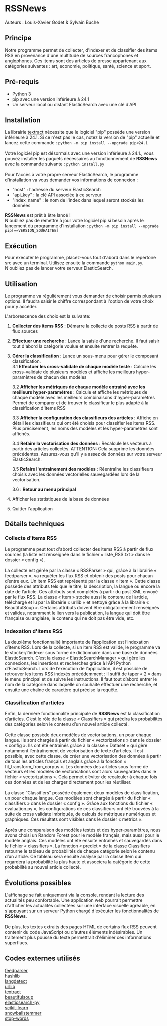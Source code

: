 # RSSNews
Auteurs : Louis-Xavier Godet & Sylvain Buche

## Principe
Notre programme permet de collecter, d'indexer et de classifier des items RSS en provenance d'une multitude de sources francophones et anglophones. 
Ces items sont des articles de presse appartenant aux catégories suivantes : art, economie, politique, santé, science et sport.

## Pré-requis
+ Python 3
+ pip avec une version inférieure à 24.1
+ Un serveur local ou distant ElasticSearch avec une clé d'API

## Installation
La librairie [textract](https://github.com/deanmalmgren/textract) nécessite que le logiciel "pip" possède une version inférieure à 24.1.
Si ce n'est pas le cas, notez la version de "pip" actuelle et lancez cette commande : `python -m pip install --upgrade pip<24.1`
\
\
Votre logiciel pip est désormais avec une version inférieure à 24.1., vous pouvez installer les paquets nécessaires au fonctionnement de **RSSNews** avec la commande suivante : `python install.py`
\
\
Pour l'accès à votre propre serveur ElasticSearch, le programme d'installation va vous demander vos informations de connexion :
+ "host" : l'adresse du serveur ElasticSearch
+ "api_key" : la clé API associée à ce serveur
+ "index_name" : le nom de l'index dans lequel seront stockés les données

**RSSNews** est prêt à être lancé !\
N'oubliez pas de remettre à jour votre logiciel pip si besoin après le lancement du programme d'installation : `python -m pip install --upgrade pip[==VERSION_SOUHAITEE]`

## Exécution
Pour exécuter le programme, placez-vous tout d'abord dans le répertoire src avec un terminal.
Utilisez ensuite la commande `python main.py`. N'oubliez pas de lancer votre serveur ElasticSearch.

## Utilisation
Le programme va régulièrement vous demander de choisir parmis plusieurs options.
Il faudra saisir le chiffre correspondant à l'option de votre choix pour y accéder.

L'arborescence des choix est la suivante:
1. **Collecter des items RSS** : Démarre la collecte de posts RSS à partir de flux sources
	
2. **Effectuer une recherche** : Lance la saisie d'une recherche. Il faut saisir tout d'abord la catégorie voulue et ensuite rentrer la requête.
	
3. **Gérer la classification** : Lance un sous-menu pour gérer le composant classification.
\
	3.1 **Effectuer les cross-validate de chaque modèle testé** :
  Calcule les cross-validate de plusieurs modèles et affiche les meilleurs hyper-paramètres de chacun des modèles
	
	3.2 **Afficher les métriques de chaque modèle entrainé avec les meilleurs hyper-paramètres** :
	Calcule et affiche les métriques de chaque modèle avec les meilleurs combinaisons d'hyper-paramètres 
	Permet de comparer et de trouver le classifieur le plus adapté à la classification d'items RSS
	
	3.3 **Afficher la configuration des classifieurs des articles** :
	Affiche en détail les classifieurs qui ont été choisis pour classifier les items RSS.
	Plus précisement, les noms des modèles et les hyper-paramètres sont affichés.
		
	3.4 **Refaire la vectorisation des données** :
	Recalcule les vecteurs à partir des articles collectés.
	ATTENTION: Cela supprime les données précédentes. Assurez-vous qu'il y a assez de données sur votre serveur ElasticSearch.
		
	3.5 **Refaire l'entrainement des modèles** :
	Réentraîne les classifieurs choisis avec les données vectorielles sauvegardées lors de la vectorisation.
	
	3.6 : **Retour au menu principal**

5. Afficher les statistiques de la base de données

6. Quitter l'application

## Détails techniques
### Collecte d'items RSS
Le programme peut tout d'abord collecter des items RSS à partir de flux sources (la liste est renseignée dans le fichier « liste_RSS.txt » dans le dossier « config »). 
\
\
La collecte est gérée par la classe « RSSParser » qui, grâce à la librairie
« feedparser », va requêter les flux RSS et obtenir des posts pour chacun d’entre eux.
Un item RSS est représenté par la classe « Item ». Cette classe possède des attributs
tels que le titre, la description, la langue ou encore la date de l’article. Ces attributs sont
complétés à partir du post XML envoyé par le flux RSS. La classe « Item » stocke aussi le
contenu de l’article, téléchargé et lu par la librairie « urllib » et nettoyé grâce à la librairie
« BeautifulSoup ». Certains attributs doivent être obligatoirement renseignés et valides,
notamment le lien vers la publication, la langue qui doit être française ou anglaise, le contenu
qui ne doit pas être vide, etc.

### Indexation d'items RSS
La deuxième fonctionnalité importante de l’application est l’indexation d’items RSS. Lors
de la collecte, si un item RSS est valide, le programme va le stocker/l’indexer sous forme de
dictionnaire dans une base de données ElasticSearch. C’est la classe « ElasticSearchManager »
qui gère les connexions, les insertions et recherches grâce à l’API Python d’ElasticSearch.
Lors de l’exécution de l’application, il est possible de retrouver les items RSS indexés
précédemment : il suffit de taper « 2 » dans le menu principal et de suivre les instructions. Il
faut tout d’abord entrer le nom de la catégorie dans laquelle on souhaite effectuer une
recherche, et ensuite une chaîne de caractère qui précise la requête.

### Classification d'articles
Enfin, la dernière fonctionnalité principale de **RSSNews** est la classification d’articles.
C’est le rôle de la classe « Classifiers » qui prédira les probabilités des catégories selon le
contenu d’un nouvel article collecté.
\
\
Cette classe possède deux modèles de vectorisations, un pour chaque langue. Ils sont
chargés à partir du fichier « vectorizations » dans le dossier « config ». Ils ont été entraînés
grâce à la classe « Dataset » qui gère notamment l’entraînement de vectorisation de texte
d’articles. Il est possible, avec cette classe, de créer une vectorisation des données à partir de
tous les articles français et anglais grâce à la fonction « fit_transform_from_corpus ». Les
données des articles sous forme de vecteurs et les modèles de vectorisations sont alors
sauvegardés dans le fichier « vectorizations ». Cela permet d’éviter de recalculer à chaque fois
ces données et de les charger directement pour les réutiliser.
\
\
La classe “Classifiers” possède également deux modèles de classification, un pour
chaque langue. Ces modèles sont chargés à partir du fichier « classifiers » dans le dossier
« config ». Grâce aux fonctions du fichier « evaluation.py », les configurations de ces
classifieurs ont été trouvées à la suite de cross validate imbriqués, de calculs de métriques
numériques et graphiques. Ces résultats sont visibles dans le dossier « metrics ».
\
\
Après une comparaison des modèles testés et des hyper-paramètres, nous avons
choisi un Random Forest pour le modèle français, mais aussi pour le modèle anglais. Ces
modèles ont été ensuite entraînés et sauvegardés dans le fichier « classifiers ». La fonction
« predict » de la classe Classifiers retourne le tableau de probabilités de chaque catégorie
selon le contenu d’un article. Ce tableau sera ensuite analysé par la classe Item qui regardera
la probabilité la plus haute et associera la catégorie de cette probabilité au nouvel article
collecté.

## Évolutions possibles
L'affichage se fait uniquement via la console, rendant la lecture des actualités peu confortable.
Une application web pourrait permettre d'afficher les actualités collectées sur une interface visuelle agréable, 
en s'appuyant sur un serveur Python chargé d'exécuter les fonctionnalités de **RSSNews**.
\
\
De plus, les textes extraits des pages HTML de certains flux RSS peuvent contenir du code JavaScript ou d'autres éléments indésirables.
Un traitement plus poussé du texte permettrait d'éliminer ces informations superflues.

## Codes externes utilisés
[feedparser](https://github.com/kurtmckee/feedparser)\
[hashlib](https://github.com/python/cpython/blob/3.12/Lib/hashlib.py)\
[langdetect](https://github.com/Mimino666/langdetect)\
[urllib](https://github.com/python/cpython/tree/3.12/Lib/urllib/)\
[textract](https://github.com/deanmalmgren/textract)\
[beautifulsoup](https://git.launchpad.net/beautifulsoup/tree/)\
[elasticsearch-py](https://github.com/elastic/elasticsearch-py)\
[scikit-learn](https://github.com/scikit-learn/scikit-learn)\
[snowballstemmer](https://github.com/snowballstem/snowball)\
[stop-words](https://github.com/Alir3z4/python-stop-words)



